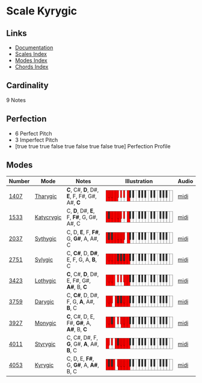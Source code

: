 # Scale Kyrygic

## Links

- [Documentation](README.md)
- [Scales Index](Scales.md)
- [Modes Index](Modes.md)
- [Chords Index](Chords.md)

## Cardinality

9 Notes

## Perfection

- 6 Perfect Pitch
- 3 Imperfect Pitch
- [true true true false true false true false true] Perfection Profile

## Modes

| Number | Mode | Notes | Illustration | Audio |
|--------|------|-------|--------------|-------|
| [1407](https://ianring.com/musictheory/scales/1407) | [Tharygic](ModeTharygic.md) | **C**, C#, **D**, D#, **E**, F, F#, G#, A#, **C** | ![CNaturalTharygic](ModeCNaturalTharygic.png) | [midi](https://github.com/edipermadi/music/blob/main/docs/ModeCNaturalTharygic.mid?raw=true) | 
| [1533](https://ianring.com/musictheory/scales/1533) | [Katycrygic](ModeKatycrygic.md) | C, **D**, D#, **E**, F, **F#**, G, G#, A#, C | ![CNaturalKatycrygic](ModeCNaturalKatycrygic.png) | [midi](https://github.com/edipermadi/music/blob/main/docs/ModeCNaturalKatycrygic.mid?raw=true) | 
| [2037](https://ianring.com/musictheory/scales/2037) | [Sythygic](ModeSythygic.md) | C, D, **E**, F, **F#**, G, **G#**, A, A#, C | ![CNaturalSythygic](ModeCNaturalSythygic.png) | [midi](https://github.com/edipermadi/music/blob/main/docs/ModeCNaturalSythygic.mid?raw=true) | 
| [2751](https://ianring.com/musictheory/scales/2751) | [Sylygic](ModeSylygic.md) | C, **C#**, D, **D#**, E, F, G, A, **B**, C | ![CNaturalSylygic](ModeCNaturalSylygic.png) | [midi](https://github.com/edipermadi/music/blob/main/docs/ModeCNaturalSylygic.mid?raw=true) | 
| [3423](https://ianring.com/musictheory/scales/3423) | [Lothygic](ModeLothygic.md) | **C**, C#, **D**, D#, E, F#, G#, **A#**, B, **C** | ![CNaturalLothygic](ModeCNaturalLothygic.png) | [midi](https://github.com/edipermadi/music/blob/main/docs/ModeCNaturalLothygic.mid?raw=true) | 
| [3759](https://ianring.com/musictheory/scales/3759) | [Darygic](ModeDarygic.md) | C, **C#**, D, D#, F, G, **A**, A#, **B**, C | ![CNaturalDarygic](ModeCNaturalDarygic.png) | [midi](https://github.com/edipermadi/music/blob/main/docs/ModeCNaturalDarygic.mid?raw=true) | 
| [3927](https://ianring.com/musictheory/scales/3927) | [Monygic](ModeMonygic.md) | **C**, C#, D, E, F#, **G#**, A, **A#**, B, **C** | ![CNaturalMonygic](ModeCNaturalMonygic.png) | [midi](https://github.com/edipermadi/music/blob/main/docs/ModeCNaturalMonygic.mid?raw=true) | 
| [4011](https://ianring.com/musictheory/scales/4011) | [Styrygic](ModeStyrygic.md) | C, C#, D#, F, **G**, G#, **A**, A#, **B**, C | ![CNaturalStyrygic](ModeCNaturalStyrygic.png) | [midi](https://github.com/edipermadi/music/blob/main/docs/ModeCNaturalStyrygic.mid?raw=true) | 
| [4053](https://ianring.com/musictheory/scales/4053) | [Kyrygic](ModeKyrygic.md) | C, D, E, **F#**, G, **G#**, A, **A#**, B, C | ![CNaturalKyrygic](ModeCNaturalKyrygic.png) | [midi](https://github.com/edipermadi/music/blob/main/docs/ModeCNaturalKyrygic.mid?raw=true) | 
